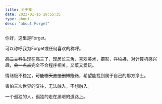 ```yaml
---
title: 关于我
date: 2023-01-16 19:55:35
type: about
desc: "about Forget"
---
```


你好，这里是Forget。

可以称呼我为Forget或任何喜欢的称呼。

~~高二文科生~~现在高三了，现居长三角，喜欢美术，摄影，~~洋垃圾~~，对计算机感兴趣，~~会一点点~~完全不会程序相关，又菜又爱玩。

情绪极不稳定，~~可能哪天直接删博跑路~~，希望能找到属于自己的那方净土。

害怕三次世界的交往，无法融入，不想融入。

一个孤独的人，孤独的走在黑暗的道路上。

